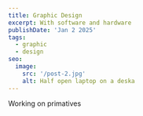 ```yaml
---
title: Graphic Design
excerpt: With software and hardware
publishDate: 'Jan 2 2025'
tags:
  - graphic
  - design
seo:
  image:
    src: '/post-2.jpg'
    alt: Half open laptop on a deska
---
```


Working on primatives